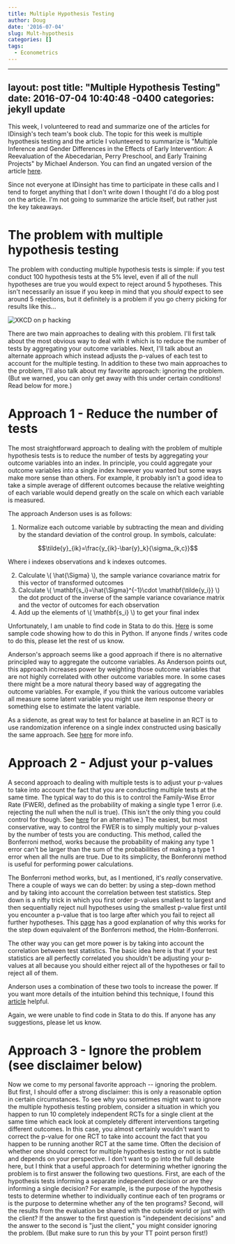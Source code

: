 ```yaml
---
title: Multiple Hypothesis Testing
author: Doug
date: '2016-07-04'
slug: Mult-hypothesis
categories: []
tags:
  - Econometrics
---
```


---
layout: post
title:  "Multiple Hypothesis Testing"
date:   2016-07-04 10:40:48 -0400
categories: jekyll update
---

This week, I volunteered to read and summarize one of the articles for IDinsigh's tech team's book club. The topic for this week is multiple hypothesis testing and the article I volunteered to summarize is "Multiple Inference and Gender Differences in the Effects of Early Intervention: A Reevaluation of the Abecedarian, Perry Preschool, and Early Training Projects" by Michael Anderson.  You can find an ungated version of the article [here](http://ist-socrates.berkeley.edu/~raphael/IGERT/Workshop/Anderson%20Preschool.pdf).  

Since not everyone at IDinsight has time to participate in these calls and I tend to forget anything that I don't write down I thought I'd do a blog post on the article.  I'm not going to summarize the article itself, but rather just the key takeaways. 

The problem with multiple hypothesis testing
=======
The problem with conducting multiple hypothesis tests is simple: if you test conduct 100 hypothesis tests at the 5% level, even if all of the null hypotheses are true you would expect to reject around 5 hypotheses. This isn't necessarily an issue if you keep in mind that you *should* expect to see around 5 rejections, but it definitely is a problem if you go cherry picking for results like this...

![XKCD on p hacking](http://imgs.xkcd.com/comics/significant.png)

There are two main approaches to dealing with this problem.  I'll first talk about the most obvious way to deal with it which is to reduce the number of tests by aggregating your outcome variables.  Next, I'll talk about an alternate approach which instead adjusts the p-values of each test to account for the multiple testing.  In addition to these two main approaches to the problem, I'll also talk about my favorite approach: ignoring the problem.  (But we warned, you can only get away with this under certain conditions! Read below for more.)


Approach 1 - Reduce the number of tests
=======
The most straightforward approach to dealing with the problem of multiple hypothesis tests is to reduce the number of tests by aggregating your outcome variables into an index.  In principle, you could aggregate your outcome variables into a single index however you wanted but some ways make more sense than others.  For example, it probably isn't a good idea to take a simple average of different outcomes because the relative weighting of each variable would depend greatly on the scale on which each variable is measured.  

The approach Anderson uses is as follows:

1. Normalize each outcome variable by subtracting the mean and dividing by the standard deviation of the control group. In symbols, calculate:

$$\tilde{y}_{ik}=\frac{y_{ik}-\bar{y}_k}{\sigma_{k,c}}$$

Where i indexes observations and k indexes outcomes.  

2. Calculate \\( \hat{\Sigma} \\), the sample variance covariance matrix for this vector of transformed outcomes
3. Calculate \\( \mathbf{s\_i}=\hat{\Sigma}^{-1}\cdot \mathbf{\tilde{y_i}} \\) the dot product of the inverse of the sample variance covariance matrix and the vector of outcomes for each observation
4. Add up the elements of  \\( \mathbf{s\_i} \\) to get your final index

Unfortunately, I am unable to find code in Stata to do this. [Here](http://nbviewer.jupyter.org/github/dougj892/Jupyter-notebooks/blob/master/Anderson%20summary%20index.ipynb) is some sample code showing how to do this in Python.  If anyone finds / writes code to do this, please let the rest of us know.

Anderson's approach seems like a good approach if there is no alternative principled way to aggregate the outcome variables.  As Anderson points out, this approach increases power by weighting those outcome variables that are not highly correlated with other outcome variables more. In some cases there might be a more natural theory based way of aggregating the outcome variables.  For example, if you think the various outcome variables all measure some latent variable you might use item response theory or something else to estimate the latent variable.  

As a sidenote, as great way to test for balance at baseline in an RCT is to use randomization inference on a single index constructed using basically the same approach.  See [here](http://projecteuclid.org/download/pdfview_1/euclid.ss/1219339114) for more info.


Approach 2 - Adjust your p-values
=======
A second approach to dealing with multiple tests is to adjust your p-values to take into account the fact that you are conducting multiple tests at the same time.  The typical way to do this is to control the Family-Wise Error Rate (FWER), defined as the probability of making a single type 1 error (i.e. rejecting the null when the null is true).  (This isn't the only thing you could control for though.  See [here](https://normaldeviate.wordpress.com/2012/10/04/testing-millions-of-hypotheses-fdr/) for an alternative.) The easiest, but most conservative, way to control the FWER is to simply multiply your p-values by the number of tests you are conducting.  This method, called the Bonferroni method, works because the probability of making any type 1 error can't be larger than the sum of the probabilities of making a type 1 error when all the nulls are true.  Due to its simplicity, the Bonferonni method is useful for performing power calculations.  

The Bonferroni method works, but, as I mentioned, it's *really* conservative.  There a couple of ways we can do better: by using a step-down method and by taking into account the correlation between test statistics.  Step down is a nifty trick in which you first order p-values smallest to largest and then sequentially reject null hypotheses using the smallest p-value first until you encounter a p-value that is too large after which you fail to reject all further hypotheses.  This [page](https://en.m.wikipedia.org/wiki/Holm–Bonferroni_method) has a good explanation of why this works for the step down equivalent of the Bonferroni method, the Holm-Bonferroni.  

The other way you can get more power is by taking into account the correlation between test statistics.  The basic idea here is that if your test statistics are all perfectly correlated you shouldn't be adjusting your p-values at all because you should either reject all of the hypotheses or fail to reject all of them.

Anderson uses a combination of these two tools to increase the power.  If you want more details of the intuition behind this technique, I found this [article](http://statistics.berkeley.edu/sites/default/files/tech-reports/633.pdf) helpful.  

Again, we were unable to find code in Stata to do this. If anyone has any suggestions, please let us know.

Approach 3 - Ignore the problem (see disclaimer below)
=======
Now we come to my personal favorite approach -- ignoring the problem. But first, I should offer a strong disclaimer: this is only a reasonable option in certain circumstances.  To see why you sometimes might want to ignore the multiple hypothesis testing problem, consider a situation in which you happen to run 10 completely independent RCTs for a single client at the same time which eack look at completely different interventions targeting different outcomes. In this case, you almost certainly wouldn't want to correct the p-value for one RCT to take into account the fact that you happen to be running another RCT at the same time.  Often the decision of whether one should correct for multiple hypothesis testing or not is subtle and depends on your perspective.  I don't want to go into the full debate here, but I think that a useful approach for determining whether ignoring the problem is to first answer the following two questions.  First, are each of the hypothesis tests informing a separate independent decision or are they informing a single decision?  For example, is the purpose of the hypothesis tests to determine whether to individually continue each of ten programs or is the purpose to determine whether any of the ten programs?  Second, will the results from the evaluation be shared with the outside world or just with the client?  If the answer to the first question is "independent decisions" and the answer to the second is "just the client," you might consider ignoring the problem.  (But make sure to run this by your TT point person first!)





